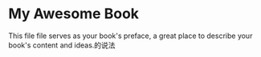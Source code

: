 # My Awesome Book

This file file serves as your book's preface, a great place to describe your book's content and ideas.的说法

